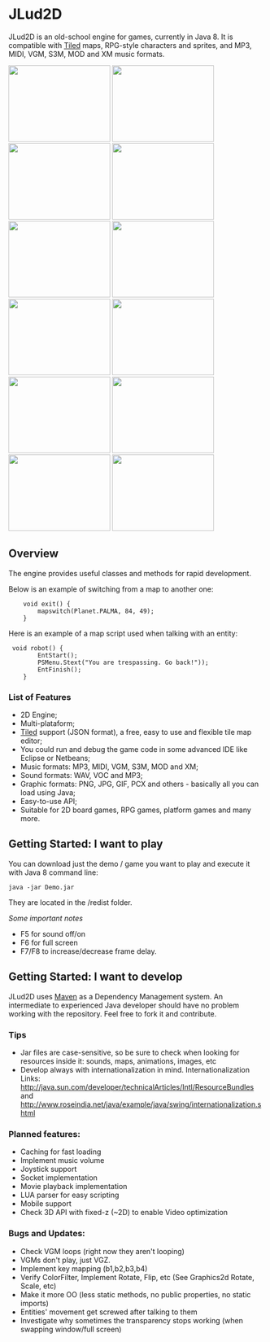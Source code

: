 # JLud2D

JLud2D is an old-school engine for games, currently in Java 8. It is compatible with [Tiled](http://www.mapeditor.org) maps, RPG-style characters and sprites, and MP3, MIDI, VGM, S3M, MOD and XM music formats.

<!---
![Screenshot of Alex Kidd](/screenshots/Ak_1.png?raw=true "Alex Kidd") ![Screenshot of Sully Chronicles](/screenshots/Sully_2.png?raw=true "Sully Chronicles") ![Screenshot of Phantasy Star Remake](/screenshots/PS_1.png?raw=true "Phantasy Star")  
![Screenshot of Phantasy Star Generations](/screenshots/PSG1.png?raw=true "Phantasy Star Generations")
-->
<img src="https://github.com/rafael-esper/JLud2D/blob/master/screenshots/Ak_1.png" width="200" height="150"> <img src="https://github.com/rafael-esper/JLud2D/blob/master/screenshots/Ak_2.png" width="200" height="150"> <img src="https://github.com/rafael-esper/JLud2D/blob/master/screenshots/JLud2D_Island.png" width="200" height="150"> <img src="https://github.com/rafael-esper/JLud2D/blob/master/screenshots/Sully_2.png" width="200" height="150"> <img src="https://github.com/rafael-esper/JLud2D/blob/master/screenshots/Sully_3.png" width="200" height="150"> <img src="https://github.com/rafael-esper/JLud2D/blob/master/screenshots/PS_1.png" width="200" height="150"> <img src="https://github.com/rafael-esper/JLud2D/blob/master/screenshots/PS_2.png" width="200" height="150"> <img src="https://github.com/rafael-esper/JLud2D/blob/master/screenshots/PS_Battle3.png" width="200" height="150"> <img src="https://github.com/rafael-esper/JLud2D/blob/master/screenshots/PS_Dungeon.png" width="200" height="150"> <img src="https://github.com/rafael-esper/JLud2D/blob/master/screenshots/PSG1.png" width="200" height="150"> <img src="https://github.com/rafael-esper/JLud2D/blob/master/screenshots/PSG2.png" width="200" height="150"> <img src="https://github.com/rafael-esper/JLud2D/blob/master/screenshots/JLud2d_Warrior.png" width="200" height="150">


## Overview

The engine provides useful classes and methods for rapid development. 

Below is an example of switching from a map to another one:
```
	void exit() {
		mapswitch(Planet.PALMA, 84, 49);		
	}
```

Here is an example of a map script used when talking with an entity:
```
 void robot() {
		EntStart();
		PSMenu.Stext("You are trespassing. Go back!"));
		EntFinish();
	}
```

### List of Features

- 2D Engine;
- Multi-plataform;
- [Tiled](http://www.mapeditor.org) support (JSON format), a free, easy to use and flexible tile map editor;
- You could run and debug the game code in some advanced IDE like Eclipse or Netbeans;
- Music formats: MP3, MIDI, VGM, S3M, MOD and XM;
- Sound formats: WAV, VOC and MP3;
- Graphic formats: PNG, JPG, GIF, PCX and others - basically all you can load using Java;
- Easy-to-use API;
- Suitable for 2D board games, RPG games, platform games and many more.


## Getting Started: I want to play

You can download just the demo / game you want to play and execute it with Java 8 command line:
```
java -jar Demo.jar
```

They are located in the /redist folder.

*Some important notes*
- F5 for sound off/on
- F6 for full screen
- F7/F8 to increase/decrease frame delay.

## Getting Started: I want to develop

JLud2D uses [Maven](https://maven.apache.org/) as a Dependency Management system. An intermediate to experienced Java developer should have no problem working with the repository. Feel free to fork it and contribute.

### Tips

- Jar files are case-sensitive, so be sure to check when looking for resources inside it: sounds, maps, animations, images, etc
- Develop always with internationalization in mind. Internationalization Links: http://java.sun.com/developer/technicalArticles/Intl/ResourceBundles and http://www.roseindia.net/java/example/java/swing/internationalization.shtml


### Planned features:

- Caching for fast loading
- Implement music volume
- Joystick support
- Socket implementation
- Movie playback implementation
- LUA parser for easy scripting
- Mobile support
- Check 3D API with fixed-z (~2D) to enable Video optimization

### Bugs and Updates:

- Check VGM loops (right now they aren't looping)
- VGMs don't play, just VGZ.
- Implement key mapping (b1,b2,b3,b4)
- Verify ColorFilter, Implement Rotate, Flip, etc (See Graphics2d Rotate, Scale, etc)
- Make it more OO (less static methods, no public properties, no static imports)
- Entities' movement get screwed after talking to them
- Investigate why sometimes the transparency stops working (when swapping window/full screen)

